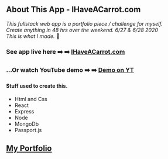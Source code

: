 ## About This App - IHaveACarrot.com

_This fullstack web app is a portfolio piece / challenge for myself._ </br>
_Create anything in 48 hrs over the weekend. 6/27 & 6/28 2020_</br>
_This is what I made._ :metal: </br>

### See app live here :arrow_right: :arrow_right: [IHaveACarrot.com](https://IHaveACarrot.com) </br>

### ...Or watch YouTube demo :arrow_right: :arrow_right: [Demo on YT](https://IHaveACarrot.com) </br>

#### Stuff used to create this.

- Html and Css
- React
- Express
- Node
- MongoDb
- Passport.js

## [My Portfolio](https://charlescampbell.dev)
